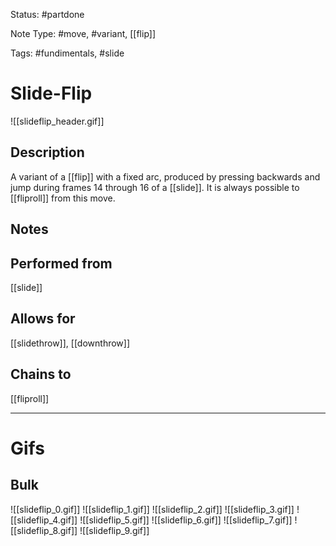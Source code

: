 Status: #partdone

Note Type: #move, #variant, [[flip]]

Tags: #fundimentals, #slide 

# Slide-Flip
![[slideflip_header.gif]]
## Description
A variant of a [[flip]] with a fixed arc, produced by pressing backwards and jump during frames 14 through 16 of a [[slide]]. It is always possible to [[fliproll]] from this move.

## Notes


## Performed from
[[slide]]

## Allows for
[[slidethrow]], [[downthrow]]

## Chains to
[[fliproll]]

___
# Gifs
## Bulk
![[slideflip_0.gif]]
![[slideflip_1.gif]]
![[slideflip_2.gif]]
![[slideflip_3.gif]]
![[slideflip_4.gif]]
![[slideflip_5.gif]]
![[slideflip_6.gif]]
![[slideflip_7.gif]]
![[slideflip_8.gif]]
![[slideflip_9.gif]]